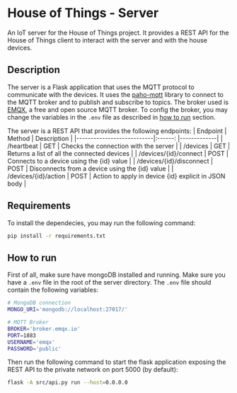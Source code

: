 # House of Things - Server

An IoT server for the House of Things project. It provides a REST API for the House of Things client to interact with the server and with the house devices.

## Description

The server is a Flask application that uses the MQTT protocol to communicate with the devices. It uses the [paho-mqtt](https://pypi.org/project/paho-mqtt/) library to connect to the MQTT broker and to publish and subscribe to topics. The broker used is [EMQX](https://www.emqx.io/), a free and open source MQTT broker. To config the broker, you may change the variables in the `.env` file as described in [how to run](#how-to-run) section.

The server is a REST API that provides the following endpoints:
| Endpoint                  | Method  | Description |
|---------------------------|:------: |-------------|
| /heartbeat                | GET     | Checks the connection with the server |
| /devices                  | GET     | Returns a list of all the connected devices |
| /devices/{id}/connect     | POST    | Connects to a device using the {id} value |
| /devices/{id}/disconnect  | POST    | Disconnects from a device using the {id} value |
| /devices/{id}/action      | POST    | Action to apply in device {id} explicit in JSON body |

## Requirements

To install the dependecies, you may run the following command:

```bash
pip install -r requirements.txt
```


## How to run

First of all, make sure have mongoDB installed and running.
Make sure you have a `.env` file in the root of the server directory. The `.env` file should contain the following variables:

```bash
# MongoDB connection
MONGO_URI='mongodb://localhost:27017/'

# MQTT Broker
BROKER='broker.emqx.io'
PORT=1883
USERNAME='emqx'
PASSWORD='public'
```

Then run the following command to start the flask application exposing the REST API to the private network on port 5000 (by default):

```bash
flask -A src/api.py run --host=0.0.0.0
```
